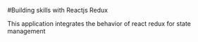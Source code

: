 #Building skills with Reactjs Redux

This application integrates the behavior of react redux for state management
